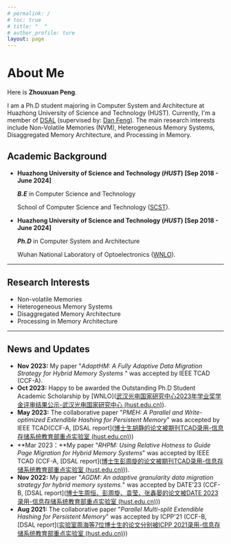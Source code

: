 ```yaml
---
# permalink: /
# toc: true
# title: "  "
# author_profile: ture
layout: page
---
```


# About Me

Here is **Zhouxuan Peng**.

I am a Ph.D student majoring in Computer System and Architecture at Huazhong University of Science and Technology (HUST). Currently, I'm a member of [DSAL](http://stlab.wnlo.hust.edu.cn/index.jsp) (supervised by: [Dan Feng](http://faculty.hust.edu.cn/dfeng/zh_CN/index.htm)). The main research interests include Non-Volatile Memories (NVM), Heterogeneous Memory Systems, Disaggregated Memory Architecture, and Processing in Memory. 



## Academic Background

- **Huazhong University of Science and Technology (*HUST*)**    **[Sep 2018 - June 2024]**	

  ***B.E*** in Computer Science and Technology 
  
  School of Computer Science and Technology ([SCST](http://cs.hust.edu.cn/)). 

- **Huazhong University of Science and Technology (*HUST*)**  **[Sep 2018 - June 2024]**

  ***Ph.D*** in Computer System and Architecture 

  Wuhan National Laboratory of Optoelectronics ([WNLO](http://wnlo.hust.edu.cn/)).





---

## Research Interests

- Non-volatile Memories
- Heterogeneous Memory Systems
- Disaggregated Memory Architecture
- Processing in Memory Architecture



---

## News and Updates

- **Nov 2023:**  My paper "*AdaptHM: A Fully Adaptive Data Migration Strategy for Hybrid Memory Systems* " was accepted by IEEE TCAD (CCF-A).
- **Oct 2023:**  Happy to be awarded the Outstanding Ph.D Student Academic Scholarship by [WNLO]([武汉光电国家研究中心2023年学业奖学金评审结果公示-武汉光电国家研究中心 (hust.edu.cn)](http://wnlo.hust.edu.cn/info/1190/12030.htm)).
- **May 2023:** The collaborative paper "*PMEH: A Parallel and Write-optimized Extendible Hashing for Persistent Memory*" was accepted by IEEE TCAD(CCF-A, [DSAL report]([博士生胡静的论文被期刊TCAD录用-信息存储系统教育部重点实验室 (hust.edu.cn)](http://stlab.wnlo.hust.edu.cn/nr.jsp?urltype=news.NewsContentUrl&wbtreeid=1046&wbnewsid=1689))) 
- **Mar 2023：**My paper "*RHPM: Using Relative Hotness to Guide Page Migration for Hybrid Memory Systems*" was accepted by IEEE TCAD (CCF-A, [DSAL report]([博士生彭周旋的论文被期刊TCAD录用-信息存储系统教育部重点实验室 (hust.edu.cn)](http://stlab.wnlo.hust.edu.cn/nr.jsp?urltype=news.NewsContentUrl&wbtreeid=1046&wbnewsid=1671))).
- **Nov 2022:**  My paper "*AGDM: An adaptive granularity data migration strategy for hybrid memory systems.*" was accepted by DATE'23 (CCF-B, [DSAL report]([博士生周恒、彭周旋、袁莹、张鑫晏的论文被DATE 2023录用-信息存储系统教育部重点实验室 (hust.edu.cn)](http://stlab.wnlo.hust.edu.cn/nr.jsp?urltype=news.NewsContentUrl&wbtreeid=1046&wbnewsid=1662)))
- **Aug 2021:** The collaborative paper "*Parallel Multi-split Extendible Hashing for Persistent Memory*" was accepted by ICPP'21 (CCF-B, [DSAL report]([实验室周海等7位博士生的论文分别被ICPP 2021录用-信息存储系统教育部重点实验室 (hust.edu.cn)](http://stlab.wnlo.hust.edu.cn/nr.jsp?urltype=news.NewsContentUrl&wbtreeid=1046&wbnewsid=1510)))

